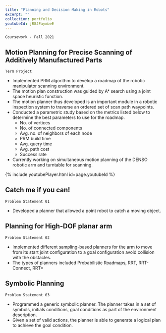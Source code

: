 ```yaml
---
title: "Planning and Decision Making in Robots"
excerpt: ""
collection: portfolio
youtubeId: jR8JFaymbeE
---
```


`Coursework - Fall 2021`

## Motion Planning for Precise Scanning of Additively Manufactured Parts
`Term Project`

* Implemented PRM algorithm to develop a roadmap of the robotic manipulator scanning environment.
* The motion plan construction was guided by A* search using a joint space heuristic function.
* The motion planner thus developed is an important module in a robotic inspection system to traverse an ordered set of scan path waypoints.
* Conducted a parametric study based on the metrics listed below to determine the best parameters to use for the roadmap.
    * No. of vertices
    * No. of connected components
    * Avg. no. of neighbors of each node
    * PRM build time
    * Avg. query time
    * Avg. path cost
    * Success rate
* Currently working on simultaneous motion planning of the DENSO robotic arm and turntable for scanning.

{% include youtubePlayer.html id=page.youtubeId %}

<!-- > Quote -->

<!-- <br/><img src='/images/slam_pic_adobespark.png'> -->

## Catch me if you can!
`Problem Statement 01`
* Developed a planner that allowed a point robot to catch a moving object.

## Planning for High-DOF planar arm
`Problem Statement 02`
* Implemented different sampling-based planners for the arm to move from its start joint configuration to a goal configuration avoid collision with the obstacles.
* The types of planners included Probabilistic Roadmaps, RRT, RRT-Connect, RRT*

## Symbolic Planning
`Problem Statement 03`
* Programmed a generic symbolic planner. The planner takes in a set of symbols, initials conditions, goal conditions as part of the environment description.
* Given a set of valid actions, the planner is able to generate a logical plan to achieve the goal condition.